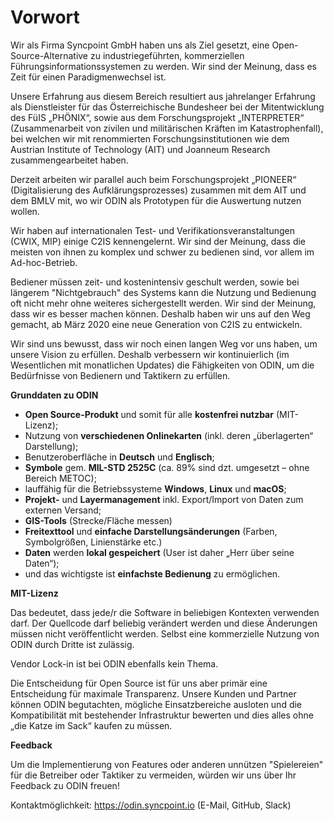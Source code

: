 # Vorwort

Wir als Firma Syncpoint <r>GmbH</r> haben uns als Ziel gesetzt, eine Open-Source-Alternative zu industriegeführten, kommerziellen Führungsinformationssystemen zu werden. Wir sind der Meinung, dass es Zeit für einen Paradigmenwechsel ist.

Unsere Erfahrung aus diesem Bereich resultiert aus jahrelanger Erfahrung als Dienstleister für das Österreichische Bundesheer bei der Mitentwicklung des FüIS „PHÖNIX“, sowie aus dem Forschungsprojekt „INTERPRETER“ (Zusammenarbeit von zivilen und militärischen Kräften im Katastrophenfall), bei welchen wir mit renommierten Forschungsinstitutionen wie dem Austrian Institute of Technology (AIT) und Joanneum Research zusammengearbeitet haben.

Derzeit arbeiten wir parallel auch beim Forschungsprojekt „PIONEER“ (Digitalisierung des Aufklärungsprozesses) zusammen mit dem AIT und dem BMLV mit, wo wir ODIN als Prototypen für die Auswertung nutzen wollen.

Wir haben auf internationalen Test- und Verifikationsveranstaltungen (CWIX, MIP) einige C2IS kennengelernt. Wir sind der Meinung, dass die meisten von ihnen zu komplex und schwer zu bedienen sind, vor allem im Ad-hoc-Betrieb.

Bediener müssen zeit- und kostenintensiv geschult werden, sowie bei längerem "Nichtgebrauch" des Systems kann die Nutzung und Bedienung oft nicht mehr ohne weiteres sichergestellt werden. Wir sind der Meinung, dass wir es besser machen können. Deshalb haben wir uns auf den Weg gemacht, ab März 2020 eine neue Generation von C2IS zu entwickeln.

Wir sind uns bewusst, dass wir noch einen langen Weg vor uns haben, um unsere Vision zu erfüllen. Deshalb verbessern wir kontinuierlich (im Wesentlichen mit monatlichen Updates) die Fähigkeiten von ODIN, um die Bedürfnisse von Bedienern und Taktikern zu erfüllen.



**Grunddaten zu ODIN**

-   **Open Source-Produkt** und somit für alle **kostenfrei nutzbar** (MIT-Lizenz);
-   Nutzung von **verschiedenen Onlinekarten** (inkl. deren „überlagerten“ Darstellung);
-   Benutzeroberfläche in **Deutsch** und **Englisch**;
-   **Symbole** gem. **MIL-STD 2525C** (ca. 89% sind dzt. umgesetzt – ohne Bereich METOC);
-   lauffähig für die Betriebssysteme **Windows**, **Linux** und **macOS**;
-   **Projekt-** und **Layermanagement** inkl. Export/Import von Daten zum externen Versand;
-   **GIS-Tools** (Strecke/Fläche messen)
-   **Freitexttool** und **einfache Darstellungsänderungen** (Farben, Symbolgrößen, Linienstärke etc.)
-   **Daten** werden **lokal gespeichert** (User ist daher „Herr über seine Daten“);
-   und das wichtigste ist **einfachste Bedienung** zu ermöglichen.



**MIT-Lizenz**

Das bedeutet, dass jede/r die Software in beliebigen Kontexten verwenden darf. Der Quellcode darf beliebig verändert werden und diese Änderungen müssen nicht veröffentlicht werden. Selbst eine kommerzielle Nutzung von ODIN durch Dritte ist zulässig.

Vendor Lock-in ist bei ODIN ebenfalls kein Thema.

Die Entscheidung für Open Source ist für uns aber primär eine Entscheidung für maximale Transparenz. Unsere Kunden und Partner können ODIN begutachten, mögliche Einsatzbereiche ausloten und die Kompatibilität mit bestehender Infrastruktur bewerten und dies alles ohne „die Katze im Sack“ kaufen zu müssen.



**Feedback**

Um die Implementierung von Features oder anderen unnützen "Spielereien" für die Betreiber oder Taktiker zu vermeiden, würden wir uns über Ihr Feedback zu ODIN freuen!

Kontaktmöglichkeit: https://odin.syncpoint.io (E-Mail, GitHub, Slack)


